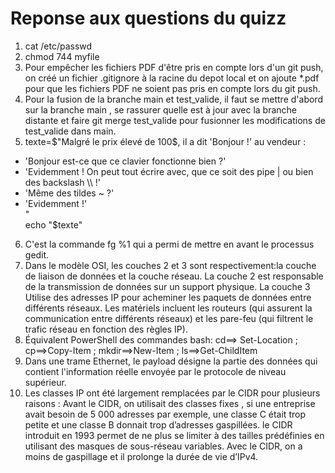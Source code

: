 # Reponse aux questions du quizz

1. cat /etc/passwd
2. chmod 744 myfile
3. Pour empêcher les fichiers PDF d'être pris en compte lors d'un git push, on créé un fichier .gitignore à la racine du depot local et on ajoute *.pdf pour que les fichiers PDF ne soient pas pris en compte lors du git push.
4. Pour la fusion de la branche main et test_valide, il faut se mettre d'abord sur la branche main , se rassurer quelle est à jour avec la branche distante et faire git merge test_valide pour fusionner les modifications de test_valide dans main.
5. texte=$"Malgré le prix élevé de 100$, il a dit 'Bonjour !' au vendeur : 
- 'Bonjour est-ce que ce clavier fonctionne bien ?'
- 'Evidemment ! On peut tout écrire avec, que ce soit des pipe | ou bien des backslash \\\ !'
- 'Même des tildes ~ ?'
- 'Evidemment !'  
"  
echo "$texte"  

6. C'est la commande fg %1 qui a permi de mettre en avant le processus gedit.
7. Dans le modèle OSI, les couches 2 et 3 sont respectivement:la couche de liaison de données et la couche réseau. La couche 2 est responsable de la transmission de données sur un support physique. La couche 3 Utilise des adresses IP pour acheminer les paquets de données entre différents réseaux. Les matériels incluent les routeurs (qui assurent la communication entre différents réseaux) et les pare-feu (qui filtrent le trafic réseau en fonction des règles IP).
8. Équivalent PowerShell des commandes bash: cd==> Set-Location ; cp==>Copy-Item ; mkdir==>New-Item ; ls==>Get-ChildItem
9. Dans une trame Ethernet, le payload désigne la partie des données qui contient l'information réelle envoyée par le protocole de niveau supérieur.
10. Les classes IP ont été largement remplacées par le CIDR pour plusieurs raisons : Avant le CIDR, on utilisait des classes fixes , si une entreprise avait besoin de 5 000 adresses par exemple, une classe C était trop petite et une classe B donnait trop d’adresses gaspillées. le CIDR introduit en 1993 permet de ne plus se limiter à des tailles prédéfinies en utilisant des masques de sous-réseau variables. Avec le CIDR, on a moins de gaspillage et il prolonge la durée de vie d’IPv4.

